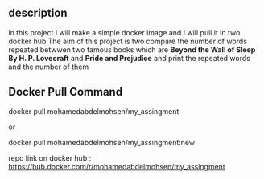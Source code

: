 ## description
in this project I will make a simple docker image and I will pull it in two docker hub 
The aim of this project is two compare the number of words repeated betwwen two famous books which are **Beyond the Wall of Sleep
By H. P. Lovecraft** and **Pride and Prejudice** and print the repeated words and the number of them

## Docker Pull Command
docker pull mohamedabdelmohsen/my_assingment

or

docker pull mohamedabdelmohsen/my_assingment:new

repo link on docker hub : https://hub.docker.com/r/mohamedabdelmohsen/my_assingment
